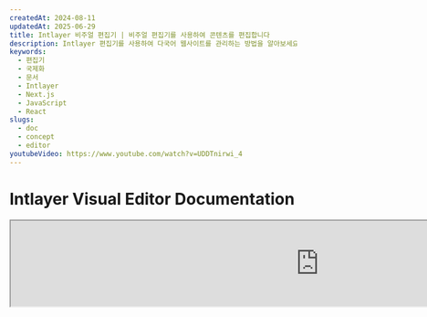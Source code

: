 ```yaml
---
createdAt: 2024-08-11
updatedAt: 2025-06-29
title: Intlayer 비주얼 편집기 | 비주얼 편집기를 사용하여 콘텐츠를 편집합니다
description: Intlayer 편집기를 사용하여 다국어 웹사이트를 관리하는 방법을 알아보세요. 이 온라인 문서의 단계를 따라 몇 분 만에 프로젝트를 설정하세요.
keywords:
  - 편집기
  - 국제화
  - 문서
  - Intlayer
  - Next.js
  - JavaScript
  - React
slugs:
  - doc
  - concept
  - editor
youtubeVideo: https://www.youtube.com/watch?v=UDDTnirwi_4
---
```


# Intlayer Visual Editor Documentation

<iframe title="Visual Editor + CMS for Your Web App: Intlayer Explained" class="m-auto aspect-[16/9] w-full overflow-hidden rounded-lg border-0" allow="autoplay; gyroscope;" loading="lazy" width="1080" height="auto" src="https://www.youtube.com/embed/UDDTnirwi_4?autoplay=0&amp;origin=http://intlayer.org&amp;controls=0&amp;rel=1"/>

Intlayer Visual Editor는 시각적 편집기를 사용하여 콘텐츠 선언 파일과 상호작용할 수 있도록 웹사이트를 래핑하는 도구입니다.

![Intlayer Visual Editor Interface](https://github.com/aymericzip/intlayer/blob/main/docs/assets/visual_editor.gif?raw=true)

`intlayer-editor` 패키지는 Intlayer를 기반으로 하며, React (Create React App), Vite + React, Next.js와 같은 JavaScript 애플리케이션에서 사용할 수 있습니다.

## 시각적 편집기 vs CMS

Intlayer Visual Editor는 로컬 사전(dictionary)을 위한 시각적 편집기에서 콘텐츠를 관리할 수 있는 도구입니다. 변경 사항이 이루어지면 콘텐츠가 코드베이스에서 교체됩니다. 즉, 애플리케이션이 다시 빌드되고 페이지가 새 콘텐츠를 표시하기 위해 다시 로드됩니다.

반면, [Intlayer CMS](https://github.com/aymericzip/intlayer/blob/main/docs/docs/ko/intlayer_CMS.md)는 원격 사전(dictionary)을 위한 시각적 편집기에서 콘텐츠를 관리할 수 있는 도구입니다. 변경 사항이 이루어지더라도 콘텐츠가 코드베이스에 영향을 미치지 않습니다. 그리고 웹사이트는 변경된 콘텐츠를 자동으로 표시합니다.

## 애플리케이션에 Intlayer 통합

Intlayer를 통합하는 방법에 대한 자세한 내용은 아래 관련 섹션을 참조하세요:

### Next.js와 통합

### Next.js와 통합

Next.js와 통합하려면 [설치 가이드](https://github.com/aymericzip/intlayer/blob/main/docs/docs/ko/intlayer_with_nextjs_15.md)를 참조하세요.

### Create React App과 통합

Create React App과 통합하려면 [설치 가이드](https://github.com/aymericzip/intlayer/blob/main/docs/docs/ko/intlayer_with_create_react_app.md)를 참조하세요.

### Vite + React와 통합

Vite + React와 통합하려면 [설치 가이드](https://github.com/aymericzip/intlayer/blob/main/docs/docs/ko/intlayer_with_vite+react.md)를 참조하세요.

## Intlayer Editor 작동 방식

시각적 편집기는 두 가지 요소를 포함하는 애플리케이션입니다:

- 웹사이트를 iframe에 표시하는 프론트엔드 애플리케이션. 웹사이트가 Intlayer를 사용하는 경우, 시각적 편집기가 콘텐츠를 자동으로 감지하고 상호작용할 수 있도록 합니다. 수정이 이루어지면 변경 사항을 다운로드할 수 있습니다.

- 다운로드 버튼을 클릭하면, 시각적 편집기가 서버에 요청을 보내 프로젝트 내에 선언된 콘텐츠 선언 파일을 새 콘텐츠로 교체합니다.

> 현재 Intlayer Editor는 콘텐츠 선언 파일을 JSON 파일로 작성합니다.

## 설치

프로젝트에서 Intlayer가 구성된 후, `intlayer-editor`를 개발 의존성으로 설치하세요:

```bash packageManager="npm"
npm install intlayer-editor --save-dev
```

```bash packageManager="yarn"
yarn add intlayer-editor --save-dev
```

```bash packageManager="pnpm"
pnpm add intlayer-editor --save-dev
```

## 구성

Intlayer 구성 파일에서 편집기 설정을 사용자 정의할 수 있습니다:

```typescript fileName="intlayer.config.ts" codeFormat="typescript"
import type { IntlayerConfig } from "intlayer";

const config: IntlayerConfig = {
  // ... 기타 구성 설정
  editor: {
    /**
     * 필수
     * 애플리케이션의 URL.
     * 시각적 편집기가 대상으로 하는 URL입니다.
     * 예: 'http://localhost:3000'
     */
    applicationURL: process.env.INTLAYER_APPLICATION_URL,
    /**
     * 선택 사항
     * 기본값은 `true`입니다. `false`로 설정하면 편집기가 비활성화되어 접근할 수 없습니다.
     * 보안상의 이유로 특정 환경(예: 프로덕션)에서 편집기를 비활성화하는 데 사용할 수 있습니다.
     */
    enabled: process.env.INTLAYER_ENABLED,
    /**
     * 선택 사항
     * 기본값은 `8000`입니다.
     * 편집기 서버의 포트입니다.
     */
    port: process.env.INTLAYER_PORT,
    /**
     * 선택 사항
     * 기본값은 "http://localhost:8000"입니다.
     * 편집기 서버의 URL입니다.
     */
    editorURL: process.env.INTLAYER_EDITOR_URL,
  },
};

export default config;
```

```javascript fileName="intlayer.config.mjs" codeFormat="esm"
/** @type {import('intlayer').IntlayerConfig} */
const config = {
  // ... 기타 구성 설정
  editor: {
    /**
     * 필수
     * 애플리케이션의 URL.
     * 시각적 편집기가 대상으로 하는 URL입니다.
     * 예: 'http://localhost:3000'
     */
    applicationURL: process.env.INTLAYER_APPLICATION_URL,
    /**
     * 선택 사항
     * 기본값은 `true`입니다. `false`로 설정하면 편집기가 비활성화되어 접근할 수 없습니다.
     * 보안상의 이유로 특정 환경(예: 프로덕션)에서 편집기를 비활성화하는 데 사용할 수 있습니다.
     */
    enabled: process.env.INTLAYER_ENABLED,
    /**
     * 선택 사항
     * 기본값은 `8000`입니다.
     * 시각적 편집기 서버가 사용하는 포트입니다.
     */
    port: process.env.INTLAYER_PORT,
    /**
     * 선택 사항
     * 기본값은 "http://localhost:8000"입니다.
     * 애플리케이션에서 접근할 수 있는 편집기 서버의 URL입니다. 보안상의 이유로 애플리케이션과 상호작용할 수 있는 출처를 제한하는 데 사용됩니다. `'*'`로 설정하면 모든 출처에서 편집기에 접근할 수 있습니다. 포트가 변경되거나 편집기가 다른 도메인에 호스팅되는 경우 설정해야 합니다.
     */
    editorURL: process.env.INTLAYER_EDITOR_URL,
  },
};

export default config;
```

```javascript fileName="intlayer.config.cjs" codeFormat="commonjs"
/** @type {import('intlayer').IntlayerConfig} */
const config = {
  // ... 기타 구성 설정
  editor: {
    /**
     * 필수
     * 애플리케이션의 URL.
     * 시각적 편집기가 대상으로 하는 URL입니다.
     */
    applicationURL: process.env.INTLAYER_APPLICATION_URL,
    /**
     * 선택 사항
     * 기본값은 `8000`입니다.
     * 편집기 서버의 포트입니다.
     */
    port: process.env.INTLAYER_PORT,
    /**
     * 선택 사항
     * 기본값은 "http://localhost:8000"입니다.
     * 편집기 서버의 URL입니다.
     */
    editorURL: process.env.INTLAYER_EDITOR_URL,
    /**
     * 선택 사항
     * 기본값은 `true`입니다. `false`로 설정하면 편집기가 비활성화되어 접근할 수 없습니다.
     * 보안상의 이유로 특정 환경(예: 프로덕션)에서 편집기를 비활성화하는 데 사용할 수 있습니다.
     */
    enabled: process.env.INTLAYER_ENABLED,
  },
};

module.exports = config;
```

> 사용 가능한 모든 매개변수를 보려면 [구성 문서](https://github.com/aymericzip/intlayer/blob/main/docs/docs/ko/configuration.md)를 참조하세요.

## 편집기 사용

1. 편집기가 설치되면 다음 명령어를 사용하여 편집기를 시작할 수 있습니다:

   ```bash packageManager="npm"
   npx intlayer-editor start
   ```

   ```bash packageManager="yarn"
   yarn intlayer-editor start
   ```

   ```bash packageManager="pnpm"
   pnpm intlayer-editor start
   ```

   > **애플리케이션을 병렬로 실행해야 합니다.** 애플리케이션 URL은 편집기 구성(`applicationURL`)에 설정한 URL과 일치해야 합니다.

2. 그런 다음 제공된 URL을 엽니다. 기본값은 `http://localhost:8000`입니다.

   Intlayer에 의해 색인된 각 필드를 커서를 사용하여 콘텐츠 위로 이동하면 볼 수 있습니다.

   ![Hovering over content](https://github.com/aymericzip/intlayer/blob/main/docs/assets/intlayer_editor_hover_content.png)

3. 콘텐츠가 윤곽선으로 표시되면, 길게 눌러 편집 서랍을 표시할 수 있습니다.

## 환경 구성

편집기는 특정 환경 파일을 사용하도록 구성할 수 있습니다. 이는 개발과 프로덕션에서 동일한 구성 파일을 사용하려는 경우에 유용합니다.

특정 환경 파일을 사용하려면 편집기를 시작할 때 `--env-file` 또는 `-f` 플래그를 사용할 수 있습니다:

```bash packageManager="npm"
npx intlayer-editor start -f .env.development
```

```bash packageManager="yarn"
yarn intlayer-editor start -f .env.development
```

```bash packageManager="pnpm"
pnpm intlayer-editor start -f .env.development
```

> 환경 파일은 프로젝트의 루트 디렉터리에 위치해야 합니다.

또는 `--env` 또는 `-e` 플래그를 사용하여 환경을 지정할 수 있습니다:

```bash packageManager="npm"
npx intlayer-editor start -e development
```

```bash packageManager="yarn"
yarn intlayer-editor start -e development
```

```bash packageManager="pnpm"
pnpm intlayer-editor start -e development
```

## 디버그

시각적 편집기에서 문제가 발생하면 다음을 확인하세요:

- 시각적 편집기와 애플리케이션이 실행 중인지 확인하세요.

- Intlayer 구성 파일에서 [`editor`](https://intlayer.org/doc/concept/configuration#editor-configuration) 구성이 올바르게 설정되었는지 확인하세요.
  - 필수 필드:
    - 애플리케이션 URL은 편집기 구성(`applicationURL`)에 설정한 URL과 일치해야 합니다.

- 비주얼 에디터는 iframe을 사용하여 웹사이트를 표시합니다. 웹사이트의 콘텐츠 보안 정책(CSP)이 CMS URL을 `frame-ancestors`로 허용하는지 확인하세요(기본값은 'http://localhost:8000'입니다). 에디터 콘솔에서 오류가 있는지 확인하세요.

## 문서 이력

- 5.5.10 - 2025-06-29: 초기 이력

